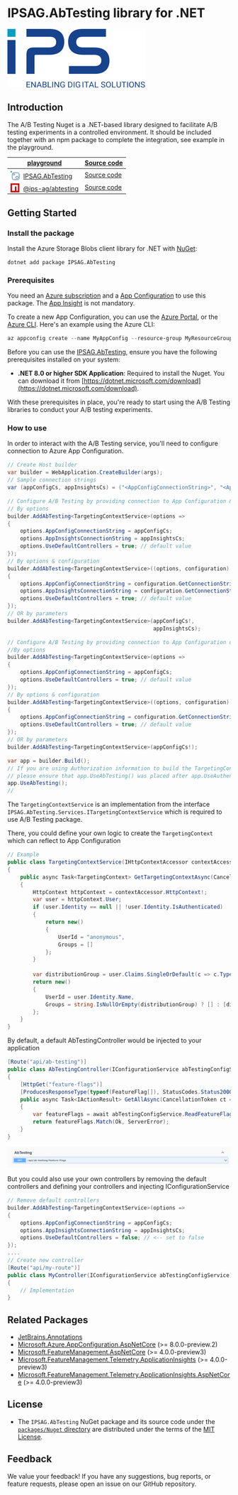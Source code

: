 <style>
    img[alt=logo] { width: 20px; top: 3px; position: relative; margin-right: 5px;}
</style>

# IPSAG.AbTesting library for .NET
[![image](../../assets/images/ips-ag.svg)][IPS]
## Introduction
The A/B Testing Nuget is a .NET-based library designed to facilitate A/B testing experiments in a controlled environment. It should be included together with an npm package to complete the integration, see example in the playground.

| [playground][playground]          | [Source code][playground_source]                        |
|-------------------|--------------------------------------------|
| ![logo](../../assets/images/nuget.svg) [IPSAG.AbTesting][package]      |[Source code][source] |
| ![logo](../../assets/images/npm.png) [@ips-ag/abtesting][npm_package]  | [Source code][npm_source] |

## Getting Started

### Install the package

Install the Azure Storage Blobs client library for .NET with [NuGet][nuget]:

```dotnetcli
dotnet add package IPSAG.AbTesting
```

### Prerequisites
You need an [Azure subscription][azure_sub] and a [App Configuration][app_config_docs] to use this package. The [App Insight][app_insights_docs] is not mandatory.

To create a new App Configuration, you can use the [Azure Portal][app_config_create_portal], or the [Azure CLI][app_config_create_cli].
Here's an example using the Azure CLI:
```Powershell
az appconfig create --name MyAppConfig --resource-group MyResourceGroup --location westus
```
Before you can use the [IPSAG.AbTesting][package], ensure you have the following prerequisites installed on your system:

- **.NET 8.0 or higher SDK Application**: Required to install the Nuget. You can download it from [https://dotnet.microsoft.com/download](https://dotnet.microsoft.com/download).

With these prerequisites in place, you're ready to start using the A/B Testing libraries to conduct your A/B testing experiments.

### How to use

In order to interact with the A/B Testing service, you'll need to configure connection to Azure App Configuration.

```C# Snippet:SampleSnippetsAppConfig_Auth
// Create Host builder
var builder = WebApplication.CreateBuilder(args);
// Sample connection strings
var (appConfigCs, appInsightsCs) = ("<AppConfigConnectionString>", "<AppInsightsConnectionString>");
```
```C# Snippet:SampleSnippetsAppConfig_Auth
// Configure A/B Testing by providing connection to App Configuration & App Insights
// By options
builder.AddAbTesting<TargetingContextService>(options =>
{
    options.AppConfigConnectionString = appConfigCs;
    options.AppInsightsConnectionString = appInsightsCs;
    options.UseDefaultControllers = true; // default value
});
// By options & configuration
builder.AddAbTesting<TargetingContextService>((options, configuration) =>
{
    options.AppConfigConnectionString = configuration.GetConnectionString("AppConfig");
    options.AppInsightsConnectionString = configuration.GetConnectionString("AppInsights");
    options.UseDefaultControllers = true; // default value
});
// OR by parameters
builder.AddAbTesting<TargetingContextService>(appConfigCs!,
                                              appInsightsCs);
```
```C# Snippet:SampleSnippetsAppConfig_Auth
// Configure A/B Testing by providing connection to App Configuration only
//By options
builder.AddAbTesting<TargetingContextService>(options =>
{
    options.AppConfigConnectionString = appConfigCs;
    options.UseDefaultControllers = true; // default value
});
// By options & configuration
builder.AddAbTesting<TargetingContextService>((options, configuration) =>
{
    options.AppConfigConnectionString = configuration.GetConnectionString("AppConfig");
    options.UseDefaultControllers = true; // default value
});
// OR by parameters
builder.AddAbTesting<TargetingContextService>(appConfigCs!);
```
```C# Snippet:SampleSnippetsAppConfig_Auth
var app = builder.Build();
// If you are using Authorization information to build the TargetingContext,
// please ensure that app.UseAbTesting() was placed after app.UseAuthentication(); & app.UseAuthorization();
app.UseAbTesting();
//
```
The `TargetingContextService` is an implementation from the interface `IPSAG.AbTesting.Services.ITargetingContextService` which is required to use A/B Testing package.

There, you could define your own logic to create the `TargetingContext` which can reflect to App Configuration
```C# Snippet:SampleSnippetsAppConfig_Auth
// Example
public class TargetingContextService(IHttpContextAccessor contextAccessor) : ITargetingContextService
{
    public async Task<TargetingContext> GetTargetingContextAsync(CancellationToken ct = default)
    {
        HttpContext httpContext = contextAccessor.HttpContext!;
        var user = httpContext.User;
        if (user.Identity == null || !user.Identity.IsAuthenticated)
        {
            return new()
            {
                UserId = "anonymous",
                Groups = []
            };
        }

        var distributionGroup = user.Claims.SingleOrDefault(c => c.Type == ClaimTypes.GroupSid)?.Value;
        return new()
        {
            UserId = user.Identity.Name,
            Groups = string.IsNullOrEmpty(distributionGroup) ? [] : [distributionGroup]
        };
    }
}
```

By default, a default AbTestingController would be injected to your application

``` C# Snippet:SampleSnippetsAppConfig_Auth
[Route("api/ab-testing")]
public class AbTestingController(IConfigurationService abTestingConfigService) : BaseApiController
{
    [HttpGet("feature-flags")]
    [ProducesResponseType(typeof(FeatureFlag[]), StatusCodes.Status200OK)]
    public async Task<IActionResult> GetAllAsync(CancellationToken ct = default)
    {
        var featureFlags = await abTestingConfigService.ReadFeatureFlagsAsync(ct).ConfigureAwait(false);
        return featureFlags.Match(Ok, ServerError);
    }
}
```
![alt text](../../assets/images/ab-testing-swagger.png)

But you could also use your own controllers by removing the default controllers and defining your controllers and injecting IConfigurationService

``` C# Snippet:SampleSnippetsAppConfig_Auth
// Remove default controllers
builder.AddAbTesting<TargetingContextService>(options =>
{
    options.AppConfigConnectionString = appConfigCs;
    options.AppInsightsConnectionString = appInsightsCs;
    options.UseDefaultControllers = false; // <-- set to false
});
....
// Create new controller
[Route("api/my-route")]
public class MyController(IConfigurationService abTestingConfigService)
{
    // Implementation
}
```

## Related Packages
* [JetBrains.Annotations](https://www.nuget.org/packages/JetBrains.Annotations)
* [Microsoft.Azure.AppConfiguration.AspNetCore](https://www.nuget.org/packages/Microsoft.Azure.AppConfiguration.AspNetCore/8.0.0-preview.2) (>= 8.0.0-preview.2)
* [Microsoft.FeatureManagement.AspNetCore](https://www.nuget.org/packages/Microsoft.FeatureManagement.AspNetCore/4.0.0-preview3) (>= 4.0.0-preview3)
* [Microsoft.FeatureManagement.Telemetry.ApplicationInsights](https://www.nuget.org/packages/Microsoft.FeatureManagement.Telemetry.ApplicationInsights/4.0.0-preview3) (>= 4.0.0-preview3)
* [Microsoft.FeatureManagement.Telemetry.ApplicationInsights.AspNetCore](https://www.nuget.org/packages/Microsoft.FeatureManagement.Telemetry.ApplicationInsights.AspNetCore/4.0.0-preview3) (>= 4.0.0-preview3)

## License

* The `IPSAG.AbTesting` NuGet package and its source code under the [`packages/Nuget` directory](/packages/Nuget/IPSAG.AbTesting) are distributed under the terms of the [MIT License](../../../LICENSE).

## Feedback

We value your feedback! If you have any suggestions, bug reports, or feature requests, please open an issue on our GitHub repository.


<!-- LINKS -->
[source]: https://github.com/ips-ag/demo-ab-testing-azure/tree/main/packages/Nuget/IPSAG.AbTesting
[npm_source]: https://github.com/ips-ag/demo-ab-testing-azure/tree/main/packages/npm/abtesting
[playground_source]: https://github.com/ips-ag/demo-ab-testing-azure/tree/main/playground
[package]: https://www.nuget.org/packages/IPSAG.AbTesting/
[nuget]: https://www.nuget.org/
[npm_package]: https://www.npmjs.com/package/@ips-ag/abtesting
[playground]: https://github.com/ips-ag/demo-ab-testing-azure/tree/main/playground
[IPS]: https://www.ips-ag.com
[azure_sub]: https://azure.microsoft.com/free/dotnet/
[app_config_docs]: https://learn.microsoft.com/en-us/azure/azure-app-configuration/overview
[app_config_create_portal]: https://learn.microsoft.com/en-us/azure/azure-app-configuration/quickstart-azure-app-configuration-create?tabs=azure-portal
[app_config_create_cli]: https://learn.microsoft.com/en-us/azure/azure-app-configuration/quickstart-azure-app-configuration-create?tabs=azure-cli
[app_insights_docs]: https://learn.microsoft.com/en-us/azure/azure-monitor/app/app-insights-overview